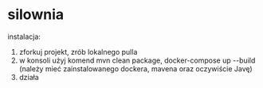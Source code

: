 # silownia
instalacja: 
1. zforkuj projekt, zrób lokalnego pulla
2. w konsoli użyj komend mvn clean package, docker-compose up --build (należy mieć zainstalowanego dockera, mavena oraz oczywiście Javę)
3. działa
